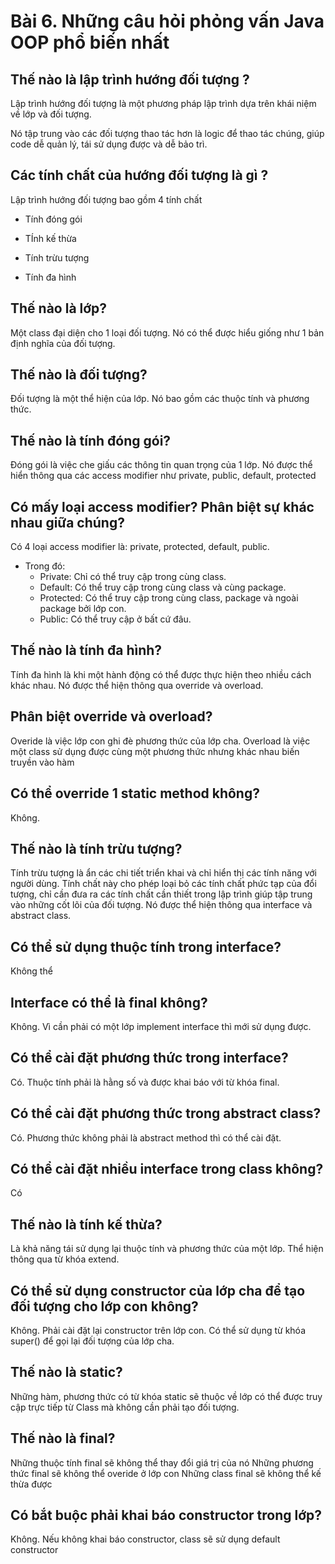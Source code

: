 # Bài 6. Những câu hỏi phỏng vấn Java OOP phổ biến nhất


## Thế nào là lập trình hướng đối tượng ?

Lập trình hướng đối tượng là một phương pháp lập trình dựa trên khái niệm về lớp và đối tượng. 

Nó tập trung vào các đối tượng thao tác hơn là logic để thao tác chúng, giúp code dễ quản lý, tái sử dụng được và dễ bảo trì.


## Các tính chất của hướng đối tượng là gì ?
Lập trình hướng đối tượng bao gồm 4 tính chất

- Tính đóng gói

- TÍnh kế thừa

- Tính trừu tượng

- Tính đa hình

## Thế nào là lớp?

Một class đại diện cho 1 loại đối tượng. Nó có thể được hiểu giống như 1 bản định nghĩa của đối tượng.
## Thế nào là đối tượng?

Đối tượng là một thể hiện của lớp. Nó bao gồm các thuộc tính và phương thức.
## Thế nào là tính đóng gói?

Đóng gói là việc che giấu các thông tin quan trọng của 1 lớp. Nó được thể hiển thông qua các access modifier như private, public, default, protected
## Có mấy loại access modifier? Phân biệt sự khác nhau giữa chúng?

Có 4 loại access modifier là: private, protected, default, public. 

- Trong đó:
  - Private: Chỉ có thể truy cập trong cùng class.
  - Default: Có thể truy cập trong cùng class và cùng package.
  - Protected: Có thể truy cập trong cùng class, package và ngoài package bởi lớp con.
  - Public: Có thể truy cập ở bất cứ đâu.
## Thế nào là tính đa hình?

Tính đa hình là khi một hành động có thể được thực hiện theo nhiều cách khác nhau. Nó được thể hiện thông qua override và overload.
## Phân biệt override và overload?

Overide là việc lớp con ghi đè phương thức của lớp cha. Overload là việc một class sử dụng được cùng một phương thức nhưng khác nhau biến truyền vào hàm
## Có thể override 1 static method không?

Không.
## Thế nào là tính trừu tượng?

Tính trừu tượng là ẩn các chi tiết triển khai và chỉ hiển thị các tính năng với người dùng. Tính chất này cho phép loại bỏ các tính chất phức tạp của đổi tượng, chỉ cần đưa ra các tính chất cần thiết trong lập trình giúp tập trung vào những cốt lõi của đối tượng. Nó được thể hiện thông qua interface và abstract class.

## Có thể sử dụng thuộc tính trong interface?

Không thể
## Interface có thể là final không?
Không. Vì cần phải có một lớp implement interface thì mới sử dụng được.

## Có thể cài đặt phương thức trong interface?
Có. Thuộc tính phải là hằng số và được khai báo với từ khóa final.

## Có thể cài đặt phương thức trong abstract class?
Có. Phương thức không phải là abstract method thì có thể cài đặt.

## Có thể cài đặt nhiều interface trong class không?
Có
## Thế nào là tính kế thừa?

Là khả năng tái sử dụng lại thuộc tính và phương thức của một lớp. Thể hiện thông qua từ khóa extend.
## Có thể sử dụng constructor của lớp cha để tạo đối tượng cho lớp con không?
Không. Phải cài đặt lại constructor trên lớp con. Có thể sử dụng từ khóa super() để gọi lại đối tượng của lớp cha.
## Thế nào là static?

Những hàm, phương thức có từ khóa static sẽ thuộc về lớp có thể được truy cập trực tiếp từ Class mà không cần phải tạo đối tượng.
## Thế nào là final?

Những thuộc tính final sẽ không thể thay đổi giá trị của nó Những phương thức final sẽ không thể overide ở lớp con Những class final sẽ không thể kế thừa được

## Có bắt buộc phải khai báo constructor trong lớp?
Không. Nếu không khai báo constructor, class sẽ sử dụng default constructor